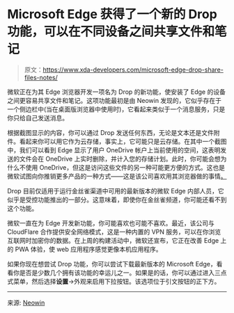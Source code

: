 # Microsoft Edge 获得了一个新的 Drop 功能，可以在不同设备之间共享文件和笔记

> 原文：<https://www.xda-developers.com/microsoft-edge-drop-share-files-notes/>

微软正在为其 Edge 浏览器开发一项名为 Drop 的新功能，使安装了 Edge 的设备之间更容易共享文件和笔记。这项功能最初是由 Neowin 发现的，它似乎存在于一个侧边栏中(当在桌面版浏览器中使用时)，它看起来类似于一个消息服务，只是你只给自己发送消息。

根据截图显示的内容，你可以通过 Drop 发送任何东西，无论是文本还是文件附件。看起来你可以用它作为云存储，事实上，它可能只是云存储。在其中一个截图中，我们可以看到 Edge 显示了用户 OneDrive 帐户上当前使用的空间，这表明发送的文件会在 OneDrive 上实时删除，并计入您的存储计划。此时，你可能会想为什么不使用 OneDrive，但这是访问这些文件的另一种可能更方便的方式。这也是微软试图向你推销更多产品的一种方式——这是该公司喜欢用其浏览器做的事情[。](https://www.xda-developers.com/editorial-microsoft-should-make-edge-better/)

Drop 目前仅适用于运行金丝雀渠道中可用的最新版本的微软 Edge 内部人员，它似乎是受控功能推出的一部分。这意味着，即使你在金丝雀频道，你可能还看不到这个功能。

微软一直在为 Edge 开发新功能，你可能喜欢也可能不喜欢。最近，该公司与 CloudFlare 合作提供安全网络模式，这是一种内置的 VPN 服务，可以在你浏览互联网时加密你的数据。在上周的构建活动中，微软还宣布，它正在改善 Edge 上的 PWA 体验，使 web 应用程序感觉更像本机应用程序。

如果你现在想尝试 Drop 功能，你可以尝试下载最新版本的 Microsoft Edge，看看你是否是少数几个拥有该功能的幸运儿之一。如果是的话，你可以通过进入三点式菜单，然后选择**设置**->外观来启用下拉按钮。该选项位于引文按钮的正下方。

* * *

来源: [Neowin](https://www.neowin.net/news/edge-canary-gets-a-built-in-feature-for-sharing-files-and-notes-across-devices/)